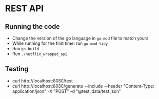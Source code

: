 # REST API

## Running the code

* Change the version of the go language in ```go.mod``` file to match yours
* While running for the first time: run ```go mod tidy```
* Run ```go build .```
* Run ```./netflix_wrapped_api```

## Testing

* curl http://localhost:8080/test
* curl http://localhost:8080/generate --include --header "Content-Type: application/json" -X "POST" -d "@test_data/test.json"
